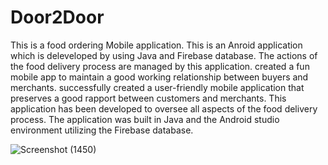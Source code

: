 # Door2Door

This is a food ordering Mobile application. This is an Anroid application which is deleveloped by using Java and Firebase database.
The actions of the food delivery process are managed by this application.
created a fun mobile app to maintain a good working relationship between buyers and merchants.
successfully created a user-friendly mobile application that preserves a good rapport between customers and merchants. This application has been developed to oversee all aspects of the food delivery process. 
The application was built in Java and the Android studio environment utilizing the Firebase database.

![Screenshot (1450)](https://user-images.githubusercontent.com/86143734/162364072-2290ad01-7a2f-4120-8a0d-92a82b73b013.png)
